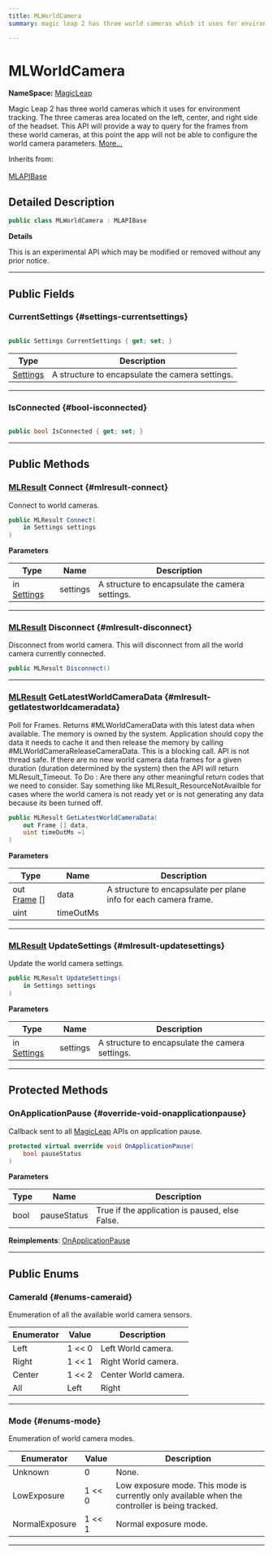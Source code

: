 ```yaml
---
title: MLWorldCamera
summary: magic leap 2 has three world cameras which it uses for environment tracking. the three cameras area located on the left, center, and right side of the headset. this api will provide a way to query for the frames from these world cameras, at this point the app will not be able to configure the world camera parameters. 

---
```


# MLWorldCamera



**NameSpace:** 
[MagicLeap](/unity-api/api/UnityEngine.XR.MagicLeap/UnityEngine.XR.MagicLeap.md) 


Magic Leap 2 has three world cameras which it uses for environment tracking. The three cameras area located on the left, center, and right side of the headset. This API will provide a way to query for the frames from these world cameras, at this point the app will not be able to configure the world camera parameters.   [More...](#detailed-description)  


Inherits from: <br></br>[MLAPIBase](/unity-api/api/UnityEngine.XR.MagicLeap/UnityEngine.XR.MagicLeap.MLAPIBase.md)



## Detailed Description

```csharp
public class MLWorldCamera : MLAPIBase 
```


**Details**

This is an experimental API which may be modified or removed without any prior notice. 





-----------



## Public Fields

### CurrentSettings {#settings-currentsettings}

```csharp

public Settings CurrentSettings { get; set; }

```

| Type | Description  | 
|--|--|
| [Settings](/unity-api/api/UnityEngine.XR.MagicLeap/MLWorldCamera/UnityEngine.XR.MagicLeap.MLWorldCamera.Settings.md) | A structure to encapsulate the camera settings.  |





-----------

### IsConnected {#bool-isconnected}

```csharp

public bool IsConnected { get; set; }

```






-----------

## Public Methods

### [MLResult](/unity-api/api/UnityEngine.XR.MagicLeap/UnityEngine.XR.MagicLeap.MLResult.md) Connect {#mlresult-connect}

Connect to world cameras. 

```csharp
public MLResult Connect(
    in Settings settings
)
```


**Parameters**

| Type | Name  | Description  | 
|--|--|--|
| in [Settings](/unity-api/api/UnityEngine.XR.MagicLeap/MLWorldCamera/UnityEngine.XR.MagicLeap.MLWorldCamera.Settings.md) |settings|A structure to encapsulate the camera settings. |






-----------

### [MLResult](/unity-api/api/UnityEngine.XR.MagicLeap/UnityEngine.XR.MagicLeap.MLResult.md) Disconnect {#mlresult-disconnect}

Disconnect from world camera. This will disconnect from all the world camera currently connected. 

```csharp
public MLResult Disconnect()
```






-----------

### [MLResult](/unity-api/api/UnityEngine.XR.MagicLeap/UnityEngine.XR.MagicLeap.MLResult.md) GetLatestWorldCameraData {#mlresult-getlatestworldcameradata}

Poll for Frames. Returns #MLWorldCameraData with this latest data when available. The memory is owned by the system. Application should copy the data it needs to cache it and then release the memory by calling #MLWorldCameraReleaseCameraData. This is a blocking call. API is not thread safe. If there are no new world camera data frames for a given duration (duration determined by the system) then the API will return MLResult&#95;Timeout. To Do : Are there any other meaningful return codes that we need to consider. Say something like MLResult&#95;ResourceNotAvailble for cases where the world camera is not ready yet or is not generating any data because its been turned off. 

```csharp
public MLResult GetLatestWorldCameraData(
    out Frame [] data,
    uint timeOutMs =1
)
```


**Parameters**

| Type | Name  | Description  | 
|--|--|--|
| out [Frame](/unity-api/api/UnityEngine.XR.MagicLeap/MLWorldCamera/Frame/UnityEngine.XR.MagicLeap.MLWorldCamera.Frame.md) [] |data|A structure to encapsulate per plane info for each camera frame. |
| uint |timeOutMs||






-----------

### [MLResult](/unity-api/api/UnityEngine.XR.MagicLeap/UnityEngine.XR.MagicLeap.MLResult.md) UpdateSettings {#mlresult-updatesettings}

Update the world camera settings. 

```csharp
public MLResult UpdateSettings(
    in Settings settings
)
```


**Parameters**

| Type | Name  | Description  | 
|--|--|--|
| in [Settings](/unity-api/api/UnityEngine.XR.MagicLeap/MLWorldCamera/UnityEngine.XR.MagicLeap.MLWorldCamera.Settings.md) |settings|A structure to encapsulate the camera settings. |






-----------

## Protected Methods

### OnApplicationPause {#override-void-onapplicationpause}

Callback sent to all [MagicLeap](/unity-api/api/UnityEngine.XR.MagicLeap/UnityEngine.XR.MagicLeap.md) APIs on application pause. 

```csharp
protected virtual override void OnApplicationPause(
    bool pauseStatus
)
```


**Parameters**

| Type | Name  | Description  | 
|--|--|--|
| bool |pauseStatus|True if the application is paused, else False. |




**Reimplements**: [OnApplicationPause](/unity-api/api/UnityEngine.XR.MagicLeap/UnityEngine.XR.MagicLeap.MLAPIBase.md#void-onapplicationpause)



-----------

## Public Enums

### CameraId {#enums-cameraid}

Enumeration of all the available world camera sensors. 

| Enumerator | Value | Description |
| ---------- | ----- | ----------- |
| Left | 1 << 0| Left World camera.   |
| Right | 1 << 1| Right World camera.   |
| Center | 1 << 2| Center World camera.   |
| All | Left | Right | Center| All World cameras.   |








-----------

### Mode {#enums-mode}

Enumeration of world camera modes. 

| Enumerator | Value | Description |
| ---------- | ----- | ----------- |
| Unknown | 0| None.   |
| LowExposure | 1 << 0| Low exposure mode. This mode is currently only available when the controller is being tracked.   |
| NormalExposure | 1 << 1| Normal exposure mode.   |








-----------

